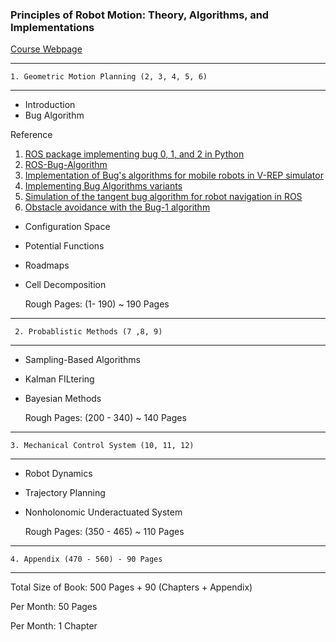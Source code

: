 
### Principles of Robot Motion: Theory, Algorithms, and Implementations

[Course Webpage](https://www.cs.cmu.edu/~motionplanning/)

-------------------------------------------------
    1. Geometric Motion Planning (2, 3, 4, 5, 6)
-------------------------------------------------
  * Introduction
  * Bug Algorithm
  
  Reference
  
  1. [ROS package implementing bug 0, 1, and 2 in Python](https://github.com/millere/bugs)
  2. [ROS-Bug-Algorithm](https://github.com/NicholasColotouros/ROS-Bug-Algorithm)
  3. [Implementation of Bug's algorithms for mobile robots in V-REP simulator
](https://github.com/ar0ne/v-rep-robotics)
4. [Implementing Bug Algorithms variants](https://github.com/SelmaKchir/BugAlgorithms/wiki/Implementing-Bug-Algorithms-variants)
5. [Simulation of the tangent bug algorithm for robot navigation in ROS](https://github.com/jihoonkim92/tangentbug)
6. [Obstacle avoidance with the Bug-1 algorithm](http://www.aishack.in/tutorials/obstacle-avoidance-bug-algorithm/)
  
  
  
  
  * Configuration Space
  * Potential Functions
  * Roadmaps
  * Cell Decomposition

    Rough Pages: (1- 190) ~ 190 Pages
    
    
------------------------------------------------ 
     2. Probablistic Methods (7 ,8, 9)
-------------------------------------------------

  * Sampling-Based Algorithms
  * Kalman FILtering
  * Bayesian Methods
  
    Rough Pages: (200 - 340) ~ 140 Pages
  
------------------------------------------------
    3. Mechanical Control System (10, 11, 12)
------------------------------------------------
  * Robot Dynamics
  * Trajectory Planning
  * Nonholonomic Underactuated System
  
    Rough Pages: (350 - 465) ~ 110 Pages
  
--------------------------------------------
    4. Appendix (470 - 560) - 90 Pages
-----------------------------------------------

Total Size of Book: 500 Pages + 90 (Chapters + Appendix)

Per Month: 50 Pages

Per Month: 1 Chapter

